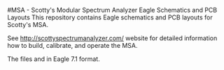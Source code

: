 #MSA - Scotty's Modular Spectrum Analyzer Eagle Schematics and PCB Layouts
This repository contains Eagle schematics and PCB layouts for Scotty's MSA.

See http://scottyspectrumanalyzer.com/ website for detailed information how to build, calibrate, and operate the MSA. 

The files and in Eagle 7.1 format.



